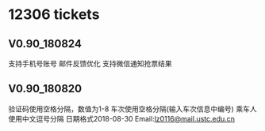# 12306 tickets

## V0.90_180824

支持手机号账号
邮件反馈优化
支持微信通知抢票结果

## V0.90_180820

验证码使用空格分隔，数值为1-8
车次使用空格分隔(输入车次信息中编号)
乘车人使用中文逗号分隔
日期格式2018-08-30
Email:lz0116@mail.ustc.edu.cn